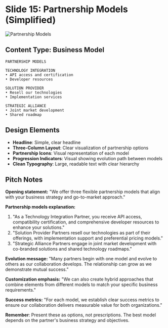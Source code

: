 # Slide 15: Partnership Models (Simplified)

![Partnership Models](../images/slide15.png)

## Content Type: Business Model

```
PARTNERSHIP MODELS

TECHNOLOGY INTEGRATION
• API access and certification
• Developer resources

SOLUTION PROVIDER
• Resell our technologies
• Implementation services

STRATEGIC ALLIANCE
• Joint market development
• Shared roadmap
```

## Design Elements

- **Headline**: Simple, clear headline
- **Three-Column Layout**: Clear visualization of partnership options
- **Partnership Icons**: Visual representation of each model
- **Progression Indicators**: Visual showing evolution path between models
- **Clean Typography**: Large, readable text with clear hierarchy

## Pitch Notes

**Opening statement:**
"We offer three flexible partnership models that align with your business strategy and go-to-market approach."

**Partnership models explanation:**
1. "As a Technology Integration Partner, you receive API access, compatibility certification, and comprehensive developer resources to enhance your solutions."
2. "Solution Provider Partners resell our technologies as part of their offerings, with implementation support and preferential pricing models."
3. "Strategic Alliance Partners engage in joint market development with co-branded solutions and shared technology roadmaps."

**Evolution message:**
"Many partners begin with one model and evolve to others as our collaboration develops. The relationship can grow as we demonstrate mutual success."

**Customization emphasis:**
"We can also create hybrid approaches that combine elements from different models to match your specific business requirements."

**Success metrics:**
"For each model, we establish clear success metrics to ensure our collaboration delivers measurable value for both organizations."

**Remember**: Present these as options, not prescriptions. The best model depends on the partner's business strategy and objectives.